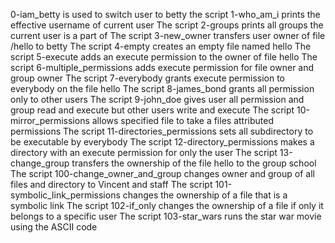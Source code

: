 0-iam_betty is used to switch user to betty
the script 1-who_am_i prints the effective username of current user
The script 2-groups prints all groups the current user is a part of
The script 3-new_owner transfers user owner of file /hello to betty
The script 4-empty creates an empty file named hello
The script 5-execute adds an execute permission to the owner of file hello
The script 6-multiple_permissions adds execute permission for file owner and group owner
The script 7-everybody grants execute permission to everybody on the file hello
The script 8-james_bond grants all permission only to other users
The script 9-john_doe gives user all permission and group read and execute but other users write and execute
The script 10-mirror_permissions allows specified file to take a files attributed permissions
The script 11-directories_permissions sets all subdirectory to be executable by everybody
The script 12-directory_permissions makes a directory with an execute permission for only the user
The script 13-change_group transfers the ownership of the file hello to the group school
The script 100-change_owner_and_group changes owner and group of all files and directory to Vincent and staff
The script 101-symbolic_link_permissions changes the ownership of a file that is a symbolic link
The script 102-if_only changes the ownership of a file if only it belongs to a specific user
The script 103-star_wars runs the star war movie using the ASCII code
